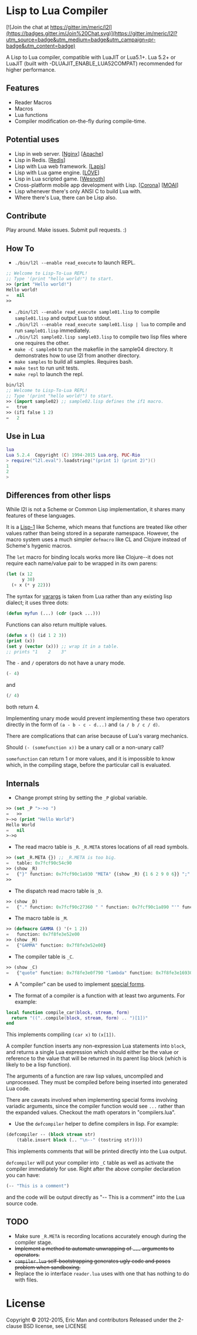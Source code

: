Lisp to Lua Compiler
====================

[![Join the chat at https://gitter.im/meric/l2l](https://badges.gitter.im/Join%20Chat.svg)](https://gitter.im/meric/l2l?utm_source=badge&utm_medium=badge&utm_campaign=pr-badge&utm_content=badge)

A Lisp to Lua compiler, compatible with LuaJIT or Lua5.1+. Lua 5.2+ or 
LuaJIT (built with -DLUAJIT_ENABLE_LUA52COMPAT) recommended for higher
performance.


Features
-----------
* Reader Macros
* Macros
* Lua functions
* Compiler modification on-the-fly during compile-time.

Potential uses
--------------
* Lisp in web server. [[Nginx](https://github.com/openresty)] [[Apache](https://httpd.apache.org/docs/trunk/mod/mod_lua.html)]
* Lisp in Redis. [[Redis](http://redis.io/commands/EVAL)]
* Lisp with Lua web framework. [[Lapis](https://github.com/leafo/lapis)]
* Lisp with Lua game engine. [[LÖVE](https://love2d.org)]
* Lisp in Lua scripted game. [[Wesnoth](http://wiki.wesnoth.org/Luawml#Lua_files)]
* Cross-platform mobile app development with Lisp. [[Corona](https://coronalabs.com)] [[MOAI](http://getmoai.com)]
* Lisp whenever there's only ANSI C to build Lua with.
* Where there's Lua, there can be Lisp also.

Contribute
----------
Play around. Make issues. Submit pull requests. :)


How To
------

* `./bin/l2l --enable read_execute` to launch REPL.

```lisp
;; Welcome to Lisp-To-Lua REPL!
;; Type '(print "hello world!") to start.
>> (print "Hello world!")
Hello world!
=   nil
>> 
```

* `./bin/l2l --enable read_execute sample01.lisp` to compile `sample01.lisp` and output Lua to stdout.
* `./bin/l2l --enable read_execute sample01.lisp | lua` to compile and run `sample01.lisp` immediately.
* `./bin/l2l sample02.lisp sample03.lisp` to compile two lisp files where one 
    requires the other.
* `make -C sample04` to run the makefile in the sample04 directory. It
   demonstrates how to use l2l from another directory.
* `make samples` to build all samples. Requires bash.
* `make test` to run unit tests.
* `make repl` to launch the repl.

```lisp
bin/l2l
;; Welcome to Lisp-To-Lua REPL!
;; Type '(print "hello world!") to start.
>> (import sample02) ;; sample02.lisp defines the if1 macro.
=	true
>> (if1 false 1 2)
=	2
```

Use in Lua
----------

```lua
lua
Lua 5.2.4  Copyright (C) 1994-2015 Lua.org, PUC-Rio
> require("l2l.eval").loadstring("(print 1) (print 2)")()
1
2
> 
```


Differences from other lisps
----------------------------

While l2l is not a Scheme or Common Lisp implementation, it shares
many features of these languages.

It is a [Lisp-1](https://hornbeck.wordpress.com/2009/07/05/lisp-1-vs-lisp-2/)
like Scheme, which means that functions are treated like other values
rather than being stored in a separate namespace. However, the macro
system uses a much simpler `defmacro` like CL and Clojure instead of
Scheme's hygenic macros.

The `let` macro for binding locals works more like Clojure--it does
not require each name/value pair to be wrapped in its own parens:

```lisp
(let (x 12
      y 30)
  (+ x (* y 22)))
```

The syntax for [varargs](https://en.wikipedia.org/wiki/Variadic_function)
is taken from Lua rather than any existing lisp dialect; it uses three dots:

```lisp
(defun myfun (...) (cdr (pack ...)))
```

Functions can also return multiple values.

```lisp
(defun x () (id 1 2 3))
(print (x))
(set y (vector (x))) ;; wrap it in a table.
;; prints "1    2    3"
```

The `-` and `/` operators do not have a unary mode.

```lisp
(- 4)
```
and 

```lisp
(/ 4)
```
both return 4. 

Implementing unary mode would prevent implementing these two operators directly
 in the form of `(a - b - c - d...)` and `(a / b / c / d)`.

There are complications that can arise because of Lua's vararg mechanics.

Should `(- (somefunction x))` be a unary call or a non-unary call?

`somefunction` can return 1 or more values, and it is impossible to know which,
in the compiling stage, before the particular call is evaluated.

Internals
---------

* Change prompt string by setting the `_P` global variable.

```lisp
>> (set _P ">->o ")
=   >> 
>->o (print "Hello World")
Hello World
=   nil
>->o 
```

* The read macro table is `_R`. `_R.META` stores locations of all read symbols.

```lisp
>> (set _R.META {}) ;; _R.META is too big.
=   table: 0x7fcf90c54c90
>> (show _R)
=   {"}" function: 0x7fcf90c1a930 "META" {(show _R) {1 6 2 9 0 6}} ";" function: 0x7fcf90c1a8c0 "position" function: 0x7fcf90c1b1a0 ")" function: 0x7fcf90c1a8e0 "(" function: 0x7fcf90c1ac10 "'" function: 0x7fcf90c1ad30 "," function: 0x7fcf90c1adb0 "[" function: 0x7fcf90c1aab0 "#" function: 0x7fcf90c1adf0 "\"" function: 0x7fcf90c1a9d0 "]" function: 0x7fcf90c1a980 "`" function: 0x7fcf90c1ad70 "{" function: 0x7fcf90c1ab80}
>> 
```

* The dispatch read macro table is `_D`.

```lisp
>> (show _D)
=   {"." function: 0x7fcf90c27360 " " function: 0x7fcf90c1a890 "'" function: 0x7fcf90c1acf0}
```

* The macro table is `_M`.

```lisp
>> (defmacro GAMMA () '(+ 1 2))
=   function: 0x7f8fe3e52e00
>> (show _M)
=   {"GAMMA" function: 0x7f8fe3e52e00}
```

* The compiler table is `_C`.


```lisp
>> (show _C)
=   {"quote" function: 0x7f8fe3e0f790 "lambda" function: 0x7f8fe3e16930 "_119_104_105_108_101" function: 0x7f8fe3f3a470 "defun" function: 0x7f8fe3e16a90 "_97_110_100" function: 0x7f8fe3e21ae0 "_58" function: 0x7f8fe3e22300 "_110_111_116" function: 0x7f8fe3e0ecf0 "_62_61" function: 0x7f8fe3e1acf0 "_" function: 0x7f8fe3e22160 "_37" function: 0x7f8fe3e222a0 "defmacro" function: 0x7f8fe3e19f10 "let" function: 0x7f8fe3e16a20 "car" function: 0x7f8fe3e16990 "chunk" function: 0x7f8fe3f5ce00 "_61_62" function: 0x7f8fe3e16930 "_60" function: 0x7f8fe3e20ce0 "_35" function: 0x7f8fe3e22340 "cond" function: 0x7f8fe3e0f820 "defcompiler" function: 0x7f8fe3e16ac0 "_102_111_114" function: 0x7f8fe3f58650 "_100_111" function: 0x7f8fe3f1b1c0 "_98_114_101_97_107" function: 0x7f8fe3f40e10 "quasiquote" function: 0x7f8fe3e0f7d0 "_42" function: 0x7f8fe3e1f030 "_47" function: 0x7f8fe3e1db00 "_62" function: 0x7f8fe3e1abe0 "_43" function: 0x7f8fe3e0d7c0 "_46_46" function: 0x7f8fe3e10a90 "_61" function: 0x7f8fe3e22370 "_61_61" function: 0x7f8fe3e1a5f0 "set" function: 0x7f8fe3e22370 "cdr" function: 0x7f8fe3e169c0 "cadr" function: 0x7f8fe3e169f0 "table_quote" function: 0x7f8fe3e0f750 "_60_61" function: 0x7f8fe3e14e60 "_105_102" function: 0x7f8fe3e0f8c0 "_111_114" function: 0x7f8fe3e159c0 "_46" function: 0x7f8fe3e222d0}
```

* A "compiler" can be used to implement [special forms](http://stackoverflow.com/a/2877854).

* The format of a compiler is a function with at least two arguments.
For example: 

```lua
local function compile_car(block, stream, form)
  return "(("..compile(block, stream, form) .. ")[1])"
end
```
This implements compiling `(car x)` to `(x[1])`.

A compiler function inserts any non-expression Lua statements into `block`,
and returns a single Lua expression which should either be the value
or reference to the value that will be returned in its parent lisp block
(which is likely to be a lisp function).

The arguments of a function are raw lisp values, uncompiled and 
unprocessed. They must be compiled before being inserted into generated 
Lua code.

There are caveats involved when implementing special forms involving
variadic arguments, since the compiler function would see `...` rather
than the expanded values. Checkout the math operators in "compilers.lua".

* Use the `defcompiler` helper to define compilers in lisp. 
    For example:

```lisp
(defcompiler -- (block stream str)
    (table.insert block (.. "\n--" (tostring str))))
```

This implements comments that will be printed directly into the Lua output.

`defcompiler` will put your compiler into `_C` table as well as activate
the compiler immediately for use. Right after the above compiler 
declaration you can have:

```lisp
(-- "This is a comment")
```

and the code will be output directly as "-- This is a comment" into the
Lua source code.


TODO
----

* Make sure `_R.META` is recording locations accurately enough during the compiler 
stage.
* ~~Implement a method to automate unwrapping of `...` arguments to operators.~~
* ~~`compiler.lua` self-bootstrapping generates ugly code and poses problem when sandboxing.~~ 
* Replace the io interface `reader.lua` uses with one that has nothing to do with files.

License
=======

Copyright © 2012-2015, Eric Man and contributors
Released under the 2-clause BSD license, see LICENSE

